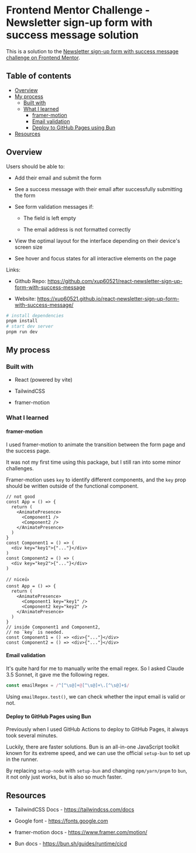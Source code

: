 
# **Frontend Mentor Challenge - Newsletter sign-up form with success message solution**

This is a solution to the [Newsletter sign-up form with success message challenge on Frontend Mentor](https://www.frontendmentor.io/challenges/newsletter-signup-form-with-success-message-3FC1AZbNrv "https://www.frontendmentor.io/challenges/newsletter-signup-form-with-success-message-3FC1AZbNrv").

## Table of contents

- [Overview](#overview)
- [My process](#my-process)
    - [Built with](#built-with)
    - [What I learned](#what-i-learned)
        - [framer-motion](#framer-motion)
        - [Email validation](#email-validation)
        - [Deploy to GitHub Pages using Bun](#deploy-to-github-pages-using-bun)
- [Resources](#resources)

## Overview

Users should be able to:

- Add their email and submit the form

- See a success message with their email after successfully submitting the form

- See form validation messages if:

   - The field is left empty

   - The email address is not formatted correctly

- View the optimal layout for the interface depending on their device's screen size

- See hover and focus states for all interactive elements on the page

Links:

- Github Repo: <https://github.com/xup60521/react-newsletter-sign-up-form-with-success-message>

- Website: <https://xup60521.github.io/react-newsletter-sign-up-form-with-success-message/>

```bash
# install dependencies
pnpm install
# start dev server
pnpm run dev
```

## My process

### Built with

- React (powered by vite)

- TailwindCSS

- framer-motion

### What I learned

#### framer-motion

I used framer-motion to animate the transition between the form page and the success page.

It was not my first time using this package, but I still ran into some minor challenges.

Framer-motion uses `key` to identify different components, and the `key` prop should be written outside of the functional component.

```tsx
// not good
const App = () => {
  return (
    <AnimatePresence>
      <Component1 />
      <Component2 />
    </AnimatePresence>
  )
}
const Component1 = () => (
  <div key="key1">{"..."}</div>
)
const Component2 = () => (
  <div key="key2">{"..."}</div>
)

// nice👍
const App = () => {
  return (
    <AnimatePresence>
      <Component1 key="key1" />
      <Component2 key="key2" />
    </AnimatePresence>
  )
}
// inside Component1 and Component2, 
// no `key` is needed.
const Component1 = () => <div>{"..."}</div>
const Component2 = () => <div>{"..."}</div>
```

#### Email validation

It's quite hard for me to manually write the email regex. So I asked Claude 3.5 Sonnet, it gave me the following regex.

```javascript
const emailRegex = /^[^\s@]+@[^\s@]+\.[^\s@]+$/
```

Using `emailRegex.test()`, we can check whether the input email is valid or not.

#### Deploy to GitHub Pages using Bun

Previously when I used GitHub Actions to deploy to GitHub Pages, it always took several minutes.

Luckily, there are faster solutions. Bun is an all-in-one JavaScript toolkit known for its extreme speed, and we can use the official `setup-bun` to set up in the runner.

By replacing `setup-node` with `setup-bun` and changing `npm/yarn/pnpm` to `bun`, it not only just works, but is also so much faster.

## Resources

- TailwindCSS Docs - <https://tailwindcss.com/docs>

- Google font - <https://fonts.google.com>

- framer-motion docs - <https://www.framer.com/motion/>

- Bun docs - <https://bun.sh/guides/runtime/cicd>

